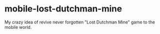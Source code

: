 mobile-lost-dutchman-mine
=========================

My crazy idea of revive never forgotten "Lost Dutchman Mine" game to the mobile world.
